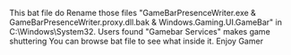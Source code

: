 This bat file do Rename those files
"GameBarPresenceWriter.exe & GameBarPresenceWriter.proxy.dll.bak & Windows.Gaming.UI.GameBar" in C:\Windows\System32.
Users found "Gamebar Services" makes game shuttering You can browse bat file to see what inside it. Enjoy Gamer
